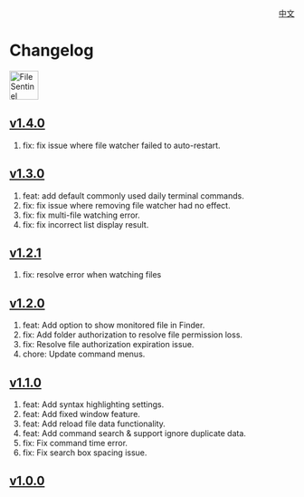 <p align="right">
  <a href="./CHANGELOG.zh.md">中文</a>
</p>
<!--rehype:style=float: right; bottom: -36px; position: relative;-->

Changelog
===

<a target="_blank" href="https://apps.apple.com/app/file-sentinel/6744690194" title="FileSentinel for macOS">
<img alt="FileSentinel AppStore" src="https://jaywcjlove.github.io/sb/download/macos.svg" height="51">
</a>

## [v1.4.0](https://github.com/jaywcjlove/file-sentinel/releases/tag/v1.4.0)

1. fix: fix issue where file watcher failed to auto-restart.

## [v1.3.0](https://github.com/jaywcjlove/file-sentinel/releases/tag/v1.3.0)

1. feat: add default commonly used daily terminal commands.
2. fix: fix issue where removing file watcher had no effect.
3. fix: fix multi-file watching error.
4. fix: fix incorrect list display result.

## [v1.2.1](https://github.com/jaywcjlove/file-sentinel/releases/tag/v1.2.1)

1. fix: resolve error when watching files

## [v1.2.0](https://github.com/jaywcjlove/file-sentinel/releases/tag/v1.2.0)

1. feat: Add option to show monitored file in Finder.
2. fix: Add folder authorization to resolve file permission loss.
3. fix: Resolve file authorization expiration issue.
4. chore: Update command menus.

## [v1.1.0](https://github.com/jaywcjlove/file-sentinel/releases/tag/v1.1.0)

1. feat: Add syntax highlighting settings.
2. feat: Add fixed window feature.
3. feat: Add reload file data functionality.
4. feat: Add command search & support ignore duplicate data.
5. fix: Fix command time error.
6. fix: Fix search box spacing issue.

## [v1.0.0](https://github.com/jaywcjlove/file-sentinel/releases/tag/v1.0.0)